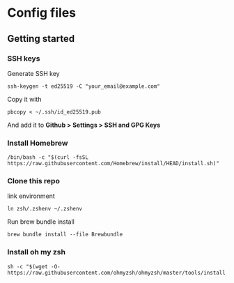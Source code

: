 # Config files

## Getting started

### SSH keys
Generate SSH key
```
ssh-keygen -t ed25519 -C "your_email@example.com"
```
Copy it with
```
pbcopy < ~/.ssh/id_ed25519.pub
```
And add it to **Github > Settings > SSH and GPG Keys**

### Install Homebrew
```
/bin/bash -c "$(curl -fsSL https://raw.githubusercontent.com/Homebrew/install/HEAD/install.sh)"
```

### Clone this repo

link environment
```
ln zsh/.zshenv ~/.zshenv
```
Run brew bundle install
```
brew bundle install --file Brewbundle
```
### Install oh my zsh
```
sh -c "$(wget -O- https://raw.githubusercontent.com/ohmyzsh/ohmyzsh/master/tools/install.sh)"

